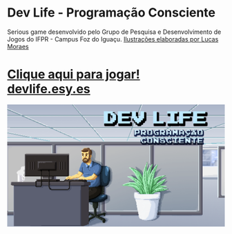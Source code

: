# Dev Life - Programação Consciente
Serious game desenvolvido pelo Grupo de Pesquisa e Desenvolvimento de Jogos do IFPR - Campus Foz do Iguaçu.
[Ilustrações elaboradas por Lucas Moraes](http://lmoraes.tumblr.com)
# [Clique aqui para jogar! devlife.esy.es](http://devlife.esy.es/jogo)

![alt tag](/imagens/abertura.png?raw=true "Ilustração de Lucas Moraes")

